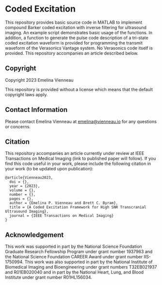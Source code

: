 # Coded Excitation
This repository provides basic source code in MATLAB to implement compound Barker coded excitation with inverse 
filtering for ultrasound imaging. An example script demonstrates basic usage of the functions. In addition, a function 
to generate the pulse code description of a tri-state coded excitation waveform is provided for programming the 
transmit waveform of the Verasonics Vantage system. No Verasonics code itself is provided. This repository accompanies 
an article described below. 

## Copyright 
Copyright 2023 Emelina Vienneau

This repository is provided without a license which means that the default copyright laws apply. 

## Contact Information
Please contact Emelina Vienneau at emelina@vienneau.io for any questions or concerns.

## Citation
This repository accompanies an article currently under review at IEEE Transactions on Medical Imaging 
(link to published paper will follow). If you find this code useful in your work, please include the following 
citation in your work (to be updated upon publication): 

```
@article{Vienneau2023,
  doi = {},
  year = {2023},
  volume = {},
  number = {},
  pages = {},
  author = {Emelina P. Vienneau and Brett C. Byram},
  title = {A Coded Excitation Framework for High SNR Transcranial Ultrasound Imaging},
  journal = {IEEE Transactions on Medical Imaging}
}
```

## Acknowledgement
This work was supported in part by the National Science Foundation Graduate Research Fellowship Program under 
grant number 1937963 and the National Science Foundation CAREER Award under grant number IIS-1750994. This work was also 
supported in part by the National Institute of Biomedical Imaging and Bioengineering under grant numbers T32EB021937 and 
R01EB020040 and in part by the National Heart, Lung, and Blood Institute under grant number R01HL156034.